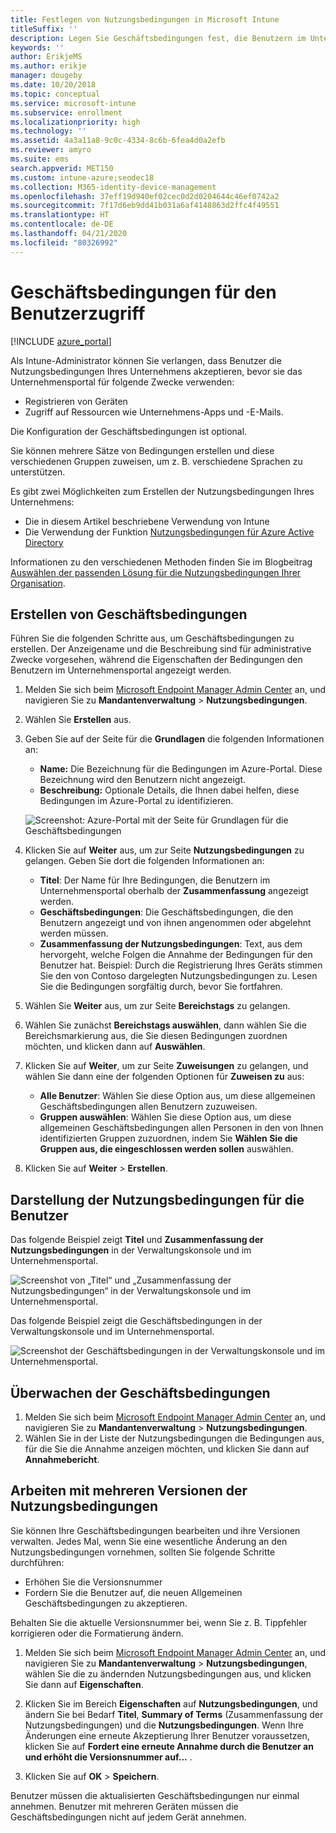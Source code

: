 ```yaml
---
title: Festlegen von Nutzungsbedingungen in Microsoft Intune
titleSuffix: ''
description: Legen Sie Geschäftsbedingungen fest, die Benutzern im Unternehmensportal für Intune angezeigt werden.
keywords: ''
author: ErikjeMS
ms.author: erikje
manager: dougeby
ms.date: 10/20/2018
ms.topic: conceptual
ms.service: microsoft-intune
ms.subservice: enrollment
ms.localizationpriority: high
ms.technology: ''
ms.assetid: 4a3a11a8-9c0c-4334-8c6b-6fea4d0a2efb
ms.reviewer: amyro
ms.suite: ems
search.appverid: MET150
ms.custom: intune-azure;seodec18
ms.collection: M365-identity-device-management
ms.openlocfilehash: 37eff19d940ef02cec0d2d0204644c46ef0742a2
ms.sourcegitcommit: 7f17d6eb9dd41b031a6af4148863d2ffc4f49551
ms.translationtype: HT
ms.contentlocale: de-DE
ms.lasthandoff: 04/21/2020
ms.locfileid: "80326992"
---
```

# <a name="terms-and-conditions-for-user-access"></a>Geschäftsbedingungen für den Benutzerzugriff

[!INCLUDE [azure_portal](../includes/azure_portal.md)]

Als Intune-Administrator können Sie verlangen, dass Benutzer die Nutzungsbedingungen Ihres Unternehmens akzeptieren, bevor sie das Unternehmensportal für folgende Zwecke verwenden:
- Registrieren von Geräten
- Zugriff auf Ressourcen wie Unternehmens-Apps und -E-Mails.

Die Konfiguration der Geschäftsbedingungen ist optional.

Sie können mehrere Sätze von Bedingungen erstellen und diese verschiedenen Gruppen zuweisen, um z. B. verschiedene Sprachen zu unterstützen.

Es gibt zwei Möglichkeiten zum Erstellen der Nutzungsbedingungen Ihres Unternehmens:
- Die in diesem Artikel beschriebene Verwendung von Intune
- Die Verwendung der Funktion [Nutzungsbedingungen für Azure Active Directory](https://docs.microsoft.com/azure/active-directory/governance/active-directory-tou)

Informationen zu den verschiedenen Methoden finden Sie im Blogbeitrag [Auswählen der passenden Lösung für die Nutzungsbedingungen Ihrer Organisation](https://go.microsoft.com/fwlink/?linkid=2010506&clcid=0x409). 

## <a name="create-terms-and-conditions"></a>Erstellen von Geschäftsbedingungen
Führen Sie die folgenden Schritte aus, um Geschäftsbedingungen zu erstellen. Der Anzeigename und die Beschreibung sind für administrative Zwecke vorgesehen, während die Eigenschaften der Bedingungen den Benutzern im Unternehmensportal angezeigt werden.

1. Melden Sie sich beim [Microsoft Endpoint Manager Admin Center](https://go.microsoft.com/fwlink/?linkid=2109431) an, und navigieren Sie zu **Mandantenverwaltung** > **Nutzungsbedingungen**.
2. Wählen Sie **Erstellen** aus.
3. Geben Sie auf der Seite für die **Grundlagen** die folgenden Informationen an:

   - **Name:** Die Bezeichnung für die Bedingungen im Azure-Portal. Diese Bezeichnung wird den Benutzern nicht angezeigt.
   - **Beschreibung:** Optionale Details, die Ihnen dabei helfen, diese Bedingungen im Azure-Portal zu identifizieren.

    ![Screenshot: Azure-Portal mit der Seite für Grundlagen für die Geschäftsbedingungen](./media/terms-and-conditions-create/terms-basics-page.png)

4. Klicken Sie auf **Weiter** aus, um zur Seite **Nutzungsbedingungen** zu gelangen. Geben Sie dort die folgenden Informationen an:

   - **Titel**: Der Name für Ihre Bedingungen, die Benutzern im Unternehmensportal oberhalb der **Zusammenfassung** angezeigt werden.
   - **Geschäftsbedingungen**: Die Geschäftsbedingungen, die den Benutzern angezeigt und von ihnen angenommen oder abgelehnt werden müssen.
   - **Zusammenfassung der Nutzungsbedingungen**: Text, aus dem hervorgeht, welche Folgen die Annahme der Bedingungen für den Benutzer hat. Beispiel: Durch die Registrierung Ihres Geräts stimmen Sie den von Contoso dargelegten Nutzungsbedingungen zu. Lesen Sie die Bedingungen sorgfältig durch, bevor Sie fortfahren.

5. Wählen Sie **Weiter** aus, um zur Seite **Bereichstags** zu gelangen.

6. Wählen Sie zunächst **Bereichstags auswählen**, dann wählen Sie die Bereichsmarkierung aus, die Sie diesen Bedingungen zuordnen möchten, und klicken dann auf **Auswählen**. 

7. Klicken Sie auf **Weiter**, um zur Seite **Zuweisungen** zu gelangen, und wählen Sie dann eine der folgenden Optionen für **Zuweisen zu** aus:
    - **Alle Benutzer**: Wählen Sie diese Option aus, um diese allgemeinen Geschäftsbedingungen allen Benutzern zuzuweisen.
    - **Gruppen auswählen**: Wählen Sie diese Option aus, um diese allgemeinen Geschäftsbedingungen allen Personen in den von Ihnen identifizierten Gruppen zuzuordnen, indem Sie **Wählen Sie die Gruppen aus, die eingeschlossen werden sollen** auswählen.

8. Klicken Sie auf **Weiter** > **Erstellen**.

## <a name="see-how-terms-are-displayed-to-your-users"></a>Darstellung der Nutzungsbedingungen für die Benutzer
Das folgende Beispiel zeigt **Titel** und **Zusammenfassung der Nutzungsbedingungen** in der Verwaltungskonsole und im Unternehmensportal.

![Screenshot von „Titel“ und „Zusammenfassung der Nutzungsbedingungen“ in der Verwaltungskonsole und im Unternehmensportal.](./media/terms-and-conditions-create/terms-summary-terms.png)

Das folgende Beispiel zeigt die Geschäftsbedingungen in der Verwaltungskonsole und im Unternehmensportal.

![Screenshot der Geschäftsbedingungen in der Verwaltungskonsole und im Unternehmensportal.](./media/terms-and-conditions-create/terms-properties-terms.png)


## <a name="monitor-terms-and-conditions"></a>Überwachen der Geschäftsbedingungen

1. Melden Sie sich beim [Microsoft Endpoint Manager Admin Center](https://go.microsoft.com/fwlink/?linkid=2109431) an, und navigieren Sie zu **Mandantenverwaltung** > **Nutzungsbedingungen**.
2. Wählen Sie in der Liste der Nutzungsbedingungen die Bedingungen aus, für die Sie die Annahme anzeigen möchten, und klicken Sie dann auf **Annahmebericht**.

## <a name="work-with-multiple-versions-of-terms-and-conditions"></a>Arbeiten mit mehreren Versionen der Nutzungsbedingungen
Sie können Ihre Geschäftsbedingungen bearbeiten und ihre Versionen verwalten. Jedes Mal, wenn Sie eine wesentliche Änderung an den Nutzungsbedingungen vornehmen, sollten Sie folgende Schritte durchführen:
- Erhöhen Sie die Versionsnummer
- Fordern Sie die Benutzer auf, die neuen Allgemeinen Geschäftsbedingungen zu akzeptieren.

Behalten Sie die aktuelle Versionsnummer bei, wenn Sie z. B. Tippfehler korrigieren oder die Formatierung ändern.

1. Melden Sie sich beim [Microsoft Endpoint Manager Admin Center](https://go.microsoft.com/fwlink/?linkid=2109431) an, und navigieren Sie zu **Mandantenverwaltung** > **Nutzungsbedingungen**, wählen Sie die zu ändernden Nutzungsbedingungen aus, und klicken Sie dann auf **Eigenschaften**.

2. Klicken Sie im Bereich **Eigenschaften** auf **Nutzungsbedingungen**, und ändern Sie bei Bedarf **Titel**, **Summary of Terms** (Zusammenfassung der Nutzungsbedingungen) und die **Nutzungsbedingungen**. Wenn Ihre Änderungen eine erneute Akzeptierung Ihrer Benutzer voraussetzen, klicken Sie auf **Fordert eine erneute Annahme durch die Benutzer an und erhöht die Versionsnummer auf...** .

3. Klicken Sie auf **OK** > **Speichern**.

Benutzer müssen die aktualisierten Geschäftsbedingungen nur einmal annehmen. Benutzer mit mehreren Geräten müssen die Geschäftsbedingungen nicht auf jedem Gerät annehmen.
